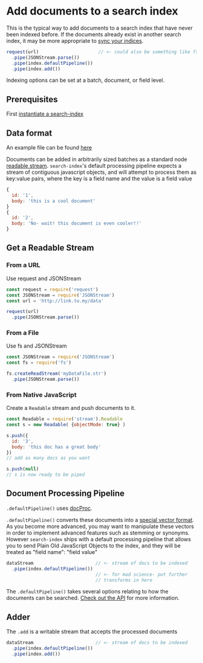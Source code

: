 # Add documents to a search index

This is the typical way to add documents to a search index that have
never been indexed before. If the documents already exist in another
search index, it may be more appropriate to [sync your
indices](replicate.md).

```javascript
request(url)                      // <- could also be something like fs.getReadStream
  .pipe(JSONStream.parse())
  .pipe(index.defaultPipeline())
  .pipe(index.add())
```

Indexing options can be set at a batch, document, or field level.

## Prerequisites

First [instantiate a search-index](create.md)

## Data format

An example file can be found [here](https://raw.githubusercontent.com/fergiemcdowall/reuters-21578-json/master/data/fullFileStream/justTen.str)

Documents can be added in arbitrarily sized batches as a standard node
[readable
stream](https://nodejs.org/api/stream.html#stream_readable_streams). `search-index`'s
default processing pipeline expects a stream of contiguous javascript
objects, and will attempt to process them as key:value pairs, where
the key is a field name and the value is a field value

```javascript
{
  id: '1',
  body: 'this is a cool document'
}
{
  id: '2',
  body: 'No- wait! this document is even cooler!!'
}
```

## Get a Readable Stream

### From a URL

Use request and JSONStream

```javascript
const request = require('request')
const JSONStream = require('JSONStream')
const url = 'http://link.to.my/data'

request(url)
  .pipe(JSONStream.parse())
```

### From a File

Use fs and JSONStream

```javascript
const JSONStream = require('JSONStream')
const fs = require('fs')

fs.createReadStream('myDataFile.str')
  .pipe(JSONStream.parse())
```

### From Native JavaScript

Create a `Readable` stream and push documents to it.

```javascript
const Readable = require('stream').Readable
const s = new Readable( {objectMode: true} )

s.push({
  id: '3',
  body: 'this doc has a great body'
})
// add as many docs as you want

s.push(null)
// s is now ready to be piped
```
## Document Processing Pipeline

`.defaultPipeline()` uses [docProc](https://github.com/fergiemcdowall/docproc).

`.defaultPipeline()` converts these documents into a [special vector
format](https://github.com/fergiemcdowall/docproc). As you become more advanced, you may want to manipulate these
vectors in order to implement advanced features such as stemming or
synonyms. However `search-index` ships with a default processing
pipeline that allows you to send Plain Old JavaScript Objects to the
index, and they will be treated as "field name": "field value"

```javascript
dataStream                       // <- stream of docs to be indexed
  .pipe(index.defaultPipeline())    
                                 // <- for mad science- put further
                                 // transforms in here
```

The `.defaultPipeline()` takes several options relating to how the
documents can be searched. [Check out the API](API.md#defaultpipeline) for more
information.

## Adder

The `.add` is a writable stream that accepts the processed documents

```javascript
dataStream                       // <- stream of docs to be indexed
  .pipe(index.defaultPipeline())
  .pipe(index.add())
```

